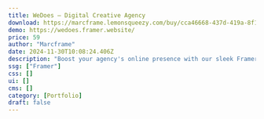 ```yaml
---
title: WeDoes — Digital Creative Agency
download: https://marcframe.lemonsqueezy.com/buy/cca46668-437d-419a-8f1e-dd3e1b42eaa1?aff=YGGpO5
demo: https://wedoes.framer.website/
price: 59
author: "Marcframe"
date: 2024-11-30T10:08:24.406Z
description: "Boost your agency's online presence with our sleek Framer Template. Customizable and user-friendly, it highlights your portfolio, services, and testimonials, creating a professional and engaging website effortlessly."
ssg: ["Framer"]
css: []
ui: []
cms: []
category: [Portfolio]
draft: false
---
```

